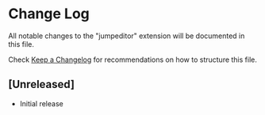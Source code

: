 # Change Log

All notable changes to the "jumpeditor" extension will be documented in this file.

Check [Keep a Changelog](http://keepachangelog.com/) for recommendations on how to structure this file.

## [Unreleased]

- Initial release